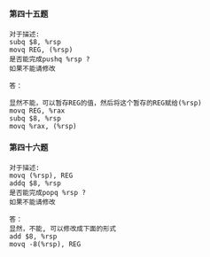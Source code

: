 
#### 第四十五题
```
对于描述: 
subq $8, %rsp
movq REG, (%rsp)
是否能完成pushq %rsp ?
如果不能请修改 
```
```
答：

显然不能，可以暂存REG的值，然后将这个暂存的REG赋给(%rsp)
movq REG, %rax
subq $8, %rsp
movq %rax, (%rsp)
```


#### 第四十六题

```
对于描述: 
movq (%rsp), REG
addq $8, %rsp
是否能完成popq %rsp ?
如果不能请修改 
```

```
答：
显然，不能, 可以修改成下面的形式
add $8, %rsp
movq -8(%rsp), REG
```